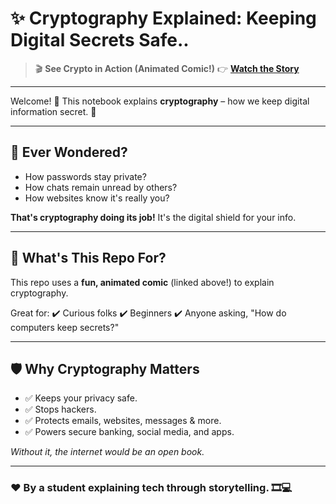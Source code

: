 # ✨ Cryptography Explained: Keeping Digital Secrets Safe..

> 🎬 **See Crypto in Action (Animated Comic!)**
> 👉 [**Watch the Story**](https://yechinalokesh.github.io/Cryptography/)

---

Welcome! 👋 This notebook explains **cryptography** – how we keep digital information secret. 🔐

---

## 🤔 Ever Wondered?

*   How passwords stay private?
*   How chats remain unread by others?
*   How websites know it's really you?

**That's cryptography doing its job!** It's the digital shield for your info.

---

## 📖 What's This Repo For?

This repo uses a **fun, animated comic** (linked above!) to explain cryptography.

Great for:
✔️ Curious folks
✔️ Beginners
✔️ Anyone asking, "How do computers keep secrets?"

---

## 🛡️ Why Cryptography Matters

*   ✅ Keeps your privacy safe.
*   ✅ Stops hackers.
*   ✅ Protects emails, websites, messages & more.
*   ✅ Powers secure banking, social media, and apps.

*Without it, the internet would be an open book.*

---

### ❤️ By a student explaining tech through storytelling. 🎞️💻
